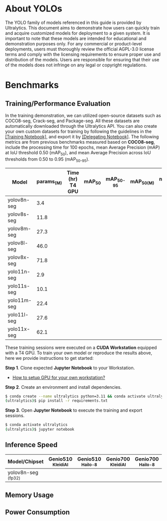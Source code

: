 # About YOLOs

The YOLO family of models referenced in this guide is provided by Ultralytics. This document aims to demonstrate how users can quickly train and acquire customized models for deployment to a given system. It is important to note that these models are intended for educational and demonstration purposes only. For any commercial or product-level deployments, users must thoroughly review the official AGPL-3.0 license terms and comply with the licensing requirements to ensure proper use and distribution of the models. Users are responsible for ensuring that their use of the models does not infringe on any legal or copyright regulations.

# Benchmarks
## Training/Performance Evaluation

In the training demonstration, we can utilized open-source datasets such as COCO8-seg, Crack-seg, and Package-seg. All these datasets are automatically downloaded through the Ultralytics API. You can also create your own custom datasets for training by following the guidelines in the [[Training Notebook]](), and export it by [[Delegating Notebook]](). The following metrics are from previous benchmarks measured based on **COCO8-seg**, include the processing time for 100 epochs, mean Average Precision (mAP) at IoU threshold 0.50 (mAP<sub>50</sub>), and mean Average Precision across IoU thresholds from 0.50 to 0.95 (mAP<sub>50-95</sub>).

|  Model     |  params<sub>(M)     | Time (hr)<br>T4 GPU   |  mAP<sub>50     |  mAP<sub>50-95     |  mAP<sub>50(M)     |  mAP<sub>50-95(M)     | Pre-built Models   |
|------------|-------|-----------------|-----------------|--------------------|--------------------|--------------------|--------------------|
| yolov8n-seg    | 3.4  |             |             |                |    |     |[[ONNX]](https://itriaihub.blob.core.windows.net/modelzoo/Instance-Segmentation/YOLOs/yolov8n-seg.onnx) |
| yolov8s-seg    | 11.8 |             |             |                |    |     |[[ONNX]](https://itriaihub.blob.core.windows.net/modelzoo/Instance-Segmentation/YOLOs/yolov8s-seg.onnx) |
| yolov8m-seg    | 27.3 |             |             |                |    |     |[[ONNX]](https://itriaihub.blob.core.windows.net/modelzoo/Instance-Segmentation/YOLOs/yolov8m-seg.onnx) |
| yolov8l-seg    | 46.0 |             |             |                |    |     |[[ONNX]](https://itriaihub.blob.core.windows.net/modelzoo/Instance-Segmentation/YOLOs/yolov8l-seg.onnx) |
| yolov8x-seg    | 71.8 |             |             |                |    |     |[[ONNX]](https://itriaihub.blob.core.windows.net/modelzoo/Instance-Segmentation/YOLOs/yolov8x-seg.onnx) |
| yolo11n-seg    | 2.9  |             |             |                |    |     |[[ONNX]](https://itriaihub.blob.core.windows.net/modelzoo/Instance-Segmentation/YOLOs/yolo11n-seg.onnx) |
| yolo11s-seg    | 10.1 |             |             |                |    |     |[[ONNX]](https://itriaihub.blob.core.windows.net/modelzoo/Instance-Segmentation/YOLOs/yolo11s-seg.onnx) |
| yolo11m-seg    | 22.4 |             |             |                |    |     |[[ONNX]](https://itriaihub.blob.core.windows.net/modelzoo/Instance-Segmentation/YOLOs/yolo11m-seg.onnx) |
| yolo11l-seg    | 27.6 |             |             |                |    |     |[[ONNX]](https://itriaihub.blob.core.windows.net/modelzoo/Instance-Segmentation/YOLOs/yolo11l-seg.onnx) |
| yolo11x-seg    | 62.1 |             |             |                |    |     |[[ONNX]](https://itriaihub.blob.core.windows.net/modelzoo/Instance-Segmentation/YOLOs/yolo11x-seg.onnx) |

These training sessions were executed on a **CUDA Workstation** equipped with a T4 GPU. To train your own model or reproduce the results above, here we provide instructions to get started:

**Step 1**. Clone expected **Jupyter Notebook** to your Workstation.

* [How to setup GPU for your own workstation?](https://r300-ai.github.io/ITRI-AI-Hub/docs/pages/workstation.html)

**Step 2**. Create an environment and install dependencies.

```bash
$ conda create --name ultralytics python=3.11 && conda activate ultralytics
(ultralytics)$ pip install -r requirements.txt
```

**Step 3**. Open **Jupyter Notebook** to execute the training and export sessions.

```bash
$ conda activate ultralytics
(ultralytics)$ jupyter notebook
```

## Inference Speed 

| Model/Chipset               | Genio510<br><sub>KleidiAI | Genio510<br><sub>Hailo-8 | Genio700<br><sub>KleidiAI | Genio700<br><sub>Hailo-8 | Genio1200<br><sub>KleidiAI | Genio1200<br><sub>Hailo-8 |
|---------------------|-----------------------|-----------------------|-----------------------|-----------------------|------------------------|------------------------|
| yolov8n-seg<sub> (fp32) |                       |                       |                       |                       |                        |             |

## Memory Usage
## Power Consumption
